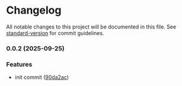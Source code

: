 # Changelog

All notable changes to this project will be documented in this file. See [standard-version](https://github.com/conventional-changelog/standard-version) for commit guidelines.

### 0.0.2 (2025-09-25)


### Features

* init commit ([90da2ac](https://github.com/jwyGithub/xstream/commit/90da2ac33db09cce329a76293c56d2617589f1c7))
